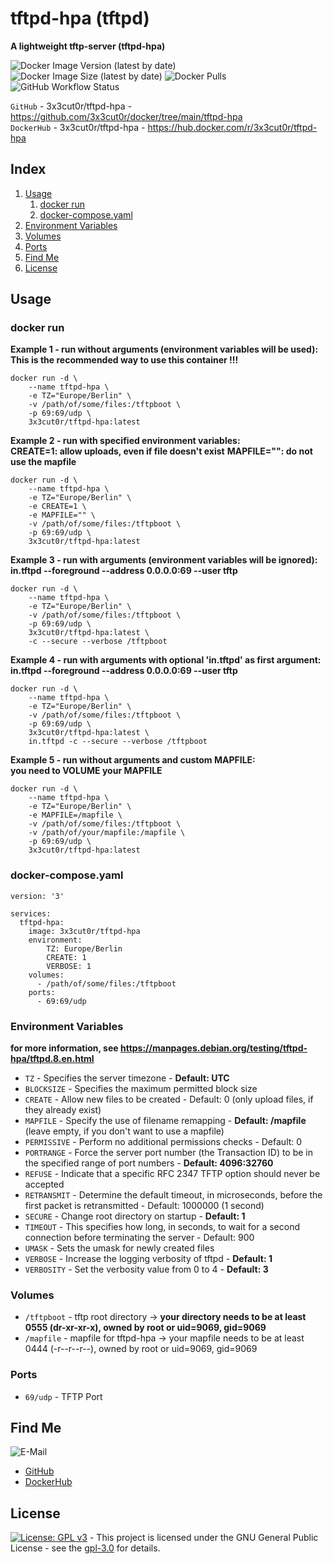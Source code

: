 # tftpd-hpa (tftpd)

**A lightweight tftp-server (tftpd-hpa)**

![Docker Image Version (latest by date)](https://img.shields.io/docker/v/3x3cut0r/tftpd-hpa)
![Docker Image Size (latest by date)](https://img.shields.io/docker/image-size/3x3cut0r/tftpd-hpa)
![Docker Pulls](https://img.shields.io/docker/pulls/3x3cut0r/tftpd-hpa)
![GitHub Workflow Status](https://img.shields.io/github/workflow/status/3x3cut0r/docker/build%20tftpd-hpa)

`GitHub` - 3x3cut0r/tftpd-hpa - https://github.com/3x3cut0r/docker/tree/main/tftpd-hpa  
`DockerHub` - 3x3cut0r/tftpd-hpa - https://hub.docker.com/r/3x3cut0r/tftpd-hpa  
## Index

1. [Usage](#usage)
    1. [docker run](#dockerrun)
    2. [docker-compose.yaml](#dockercompose)
2. [Environment Variables](#environment-variables)
3. [Volumes](#volumes)
4. [Ports](#ports)
5. [Find Me](#findme)
6. [License](#license)

## Usage <a name="usage"></a>

### docker run <a name="dockerrun"></a>

**Example 1 - run without arguments (environment variables will be used):**  
**This is the recommended way to use this container !!!**
```shell
docker run -d \
    --name tftpd-hpa \
    -e TZ="Europe/Berlin" \
    -v /path/of/some/files:/tftpboot \
    -p 69:69/udp \
    3x3cut0r/tftpd-hpa:latest
```

**Example 2 - run with specified environment variables:**  
**CREATE=1: allow uploads, even if file doesn't exist**
**MAPFILE="": do not use the mapfile**
```shell
docker run -d \
    --name tftpd-hpa \
    -e TZ="Europe/Berlin" \
    -e CREATE=1 \
    -e MAPFILE="" \
    -v /path/of/some/files:/tftpboot \
    -p 69:69/udp \
    3x3cut0r/tftpd-hpa:latest
```

**Example 3 - run with arguments (environment variables will be ignored):**  
**in.tftpd --foreground --address 0.0.0.0:69 --user tftp <your arguments>**
```shell
docker run -d \
    --name tftpd-hpa \
    -e TZ="Europe/Berlin" \
    -v /path/of/some/files:/tftpboot \
    -p 69:69/udp \
    3x3cut0r/tftpd-hpa:latest \
    -c --secure --verbose /tftpboot
```

**Example 4 - run with arguments with optional 'in.tftpd' as first argument:**  
**in.tftpd --foreground --address 0.0.0.0:69 --user tftp <your arguments>**
```shell
docker run -d \
    --name tftpd-hpa \
    -e TZ="Europe/Berlin" \
    -v /path/of/some/files:/tftpboot \
    -p 69:69/udp \
    3x3cut0r/tftpd-hpa:latest \
    in.tftpd -c --secure --verbose /tftpboot
```

**Example 5 - run without arguments and custom MAPFILE:**  
**you need to VOLUME your MAPFILE**
```shell
docker run -d \
    --name tftpd-hpa \
    -e TZ="Europe/Berlin" \
    -e MAPFILE=/mapfile \
    -v /path/of/some/files:/tftpboot \
    -v /path/of/your/mapfile:/mapfile \
    -p 69:69/udp \
    3x3cut0r/tftpd-hpa:latest
```

### docker-compose.yaml <a name="docker-compose"></a>

```shell
version: '3'

services:
  tftpd-hpa:
    image: 3x3cut0r/tftpd-hpa
    environment:
        TZ: Europe/Berlin
        CREATE: 1
        VERBOSE: 1
    volumes:
      - /path/of/some/files:/tftpboot
    ports:
      - 69:69/udp
```

### Environment Variables <a name="environment-variables"></a>
**for more information, see https://manpages.debian.org/testing/tftpd-hpa/tftpd.8.en.html**

* `TZ` - Specifies the server timezone - **Default: UTC**  
* `BLOCKSIZE` - Specifies the maximum permitted block size  
* `CREATE` - Allow new files to be created - Default: 0 (only upload files, if they already exist)  
* `MAPFILE` - Specify the use of filename remapping - **Default: /mapfile**  
(leave empty, if you don't want to use a mapfile)  
* `PERMISSIVE` - Perform no additional permissions checks - Default: 0  
* `PORTRANGE` - Force the server port number (the Transaction ID) to be in the specified range of port numbers - **Default: 4096:32760**  
* `REFUSE` - Indicate that a specific RFC 2347 TFTP option should never be accepted  
* `RETRANSMIT` - Determine the default timeout, in microseconds, before the first packet is retransmitted - Default: 1000000 (1 second)  
* `SECURE` - Change root directory on startup - **Default: 1**  
* `TIMEOUT` - This specifies how long, in seconds, to wait for a second connection before terminating the server - Default: 900  
* `UMASK` - Sets the umask for newly created files  
* `VERBOSE` - Increase the logging verbosity of tftpd - **Default: 1**  
* `VERBOSITY` - Set the verbosity value from 0 to 4 - **Default: 3**  

### Volumes <a name="volumes"></a>

* `/tftpboot` - tftp root directory -> **your directory needs to be at least 0555 (dr-xr-xr-x), owned by root or uid=9069, gid=9069**  
* `/mapfile`  - mapfile for tftpd-hpa -> your mapfile needs to be at least 0444 (-r--r--r--), owned by root or uid=9069, gid=9069  

### Ports <a name="ports"></a>

* `69/udp` - TFTP Port  

## Find Me <a name="findme"></a>

![E-Mail](https://img.shields.io/badge/E--Mail-executor55%40gmx.de-red)
* [GitHub](https://github.com/3x3cut0r)
* [DockerHub](https://hub.docker.com/u/3x3cut0r)

## License <a name="license"></a>

[![License: GPL v3](https://img.shields.io/badge/License-GPLv3-blue.svg)](https://www.gnu.org/licenses/gpl-3.0) - This project is licensed under the GNU General Public License - see the [gpl-3.0](https://www.gnu.org/licenses/gpl-3.0.en.html) for details.
